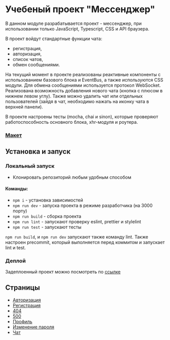 # Учебеный проект "Мессенджер"


В данном модуле разрабатывается проект - мессенджер, при использовании только JavaScript, Typescript, CSS и API браузера.

В проект войдут стандартные функции чата:
- регистрация,
- авторизация,
- список чатов,
- обмен сообщениями.

 На текущий момент в проекте реализованы реактивные компоненты с использованием базового блока и EventBus, а также используются CSS модули. 
Для обмена сообщениями используется протокол WebSocket. Реализована возможность добавления нового чата (кнопка с плюсом в нижнем левом углу). Также можно удалить чат или отдельных пользователей (зайдя в чат, необходимо нажать на иконку чата в верхней панели).
 
В проекте настроены тесты (mocha, chai и sinon), которые проверяют работоспособность основного блока, xhr-модуля и роутера.

### [Макет](https://www.figma.com/file/jF5fFFzgGOxQeB4CmKWTiE/Chat_external_link?node-id=0%3A1)

## Установка и запуск

### Локальный запуск

 - Клонировать репозиторий любым удобным способом

 #### Команды:
 - `npm i` - установка зависимостей
 - `npm run dev` - запуска проекта в режиме разработчика (на 3000 порту)
 - `npm run build` - сборка проекта 
 - `npm run lint` - запускают проверку eslint, prettier и stylelint
 - `npm run test` - запускают тесты

`npm run build`, и `npm run dev` запускают также команду lint.
Также настроен precommit, который выполняется перед коммитом и запускает lint и test.

### Деплой

 Задеплоенный проект можно посмотреть по [ссылке](https://deploy--scintillating-churros-7dabfa.netlify.app/src/pages/chats/chats)

## Страницы

- [Авторизация](https://deploy--scintillating-churros-7dabfa.netlify.app/sign-in)
- [Регистрация](https://deploy--scintillating-churros-7dabfa.netlify.app/sign-up)
- [404](https://deploy--scintillating-churros-7dabfa.netlify.app/404)
- [500](https://deploy--scintillating-churros-7dabfa.netlify.app/500)
- [Профиль](https://deploy--scintillating-churros-7dabfa.netlify.app/settings)
- [Изменение пароля](https://deploy--scintillating-churros-7dabfa.netlify.app/settings)
- [Чат](https://deploy--scintillating-churros-7dabfa.netlify.app/messenger)



